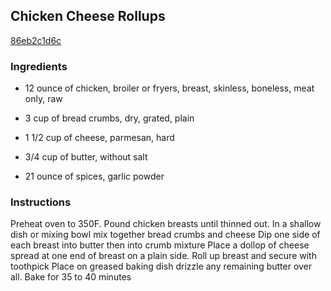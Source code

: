 ## Chicken Cheese Rollups

[86eb2c1d6c](https://cookpad.com/us/recipes/348304-chicken-cheese-rollups)

### Ingredients

 - 12 ounce of chicken, broiler or fryers, breast, skinless, boneless, meat only, raw

 - 3 cup of bread crumbs, dry, grated, plain

 - 1 1/2 cup of cheese, parmesan, hard

 - 3/4 cup of butter, without salt

 - 21 ounce of spices, garlic powder

### Instructions

Preheat oven to 350F. Pound chicken breasts until thinned out. In a shallow dish or mixing bowl mix together bread crumbs and cheese Dip one side of each breast into butter then into crumb mixture Place a dollop of cheese spread at one end of breast on a plain side. Roll up breast and secure with toothpick Place on greased baking dish drizzle any remaining butter over all. Bake for 35 to 40 minutes